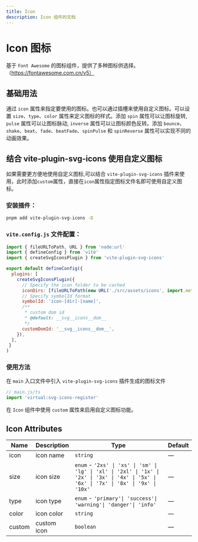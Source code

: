 ```yaml
---
title: Icon
description: Icon 组件的文档
---
```


# Icon 图标

基于 `Font Awesome` 的图标组件，提供了多种图标供选择。（https://fontawesome.com.cn/v5）


## 基础用法

通过 `icon` 属性来指定要使用的图标。也可以通过插槽来使用自定义图标。可以设置 `size`、`type`、`color` 属性来定义图标的样式。添加 `spin` 属性可以让图标旋转, `pulse` 属性可以让图标脉动, `inverse` 属性可以让图标颜色反转。添加 `bounce`、`shake`、`beat`、`fade`、`beatFade`、`spinPulse` 和 `spinReverse` 属性可以实现不同的动画效果。

<preview path="../demo/Icon/Basic.vue" title="基础用法" description="Icon 组件的基础用法"></preview>

## 结合 vite-plugin-svg-icons 使用自定义图标

如果需要更方便地使用自定义图标,可以结合 `vite-plugin-svg-icons` 插件来使用，此时添加`custom`属性，直接在`icon`属性指定图标文件名即可使用自定义图标。

### 安装插件：

```bash
pnpm add vite-plugin-svg-icons -D
```

### `vite.config.js` 文件配置：
```js
import { fileURLToPath, URL } from 'node:url'
import { defineConfig } from 'vite'
import { createSvgIconsPlugin } from 'vite-plugin-svg-icons'

export default defineConfig({
  plugins: [
    createSvgIconsPlugin({
      // Specify the icon folder to be cached
      iconDirs: [fileURLToPath(new URL('./src/assets/icons', import.meta.url))],
      // Specify symbolId format
      symbolId: 'icon-[dir]-[name]',
      /**
       * custom dom id
       * @default: __svg__icons__dom__
       */
      customDomId: '__svg__icons__dom__',
    }),
  ],
 }
)
```

### 使用方法

在 `main` 入口文件中引入 `vite-plugin-svg-icons` 插件生成的图标文件

```js
// main.js/ts
import 'virtual:svg-icons-register'
```

在 `Icon` 组件中使用 `custom` 属性来启用自定义图标功能。

<preview path="../demo/Icon/Custom.vue" title="结合插件自定义用法" description="Icon 组件的结合插件自定义用法"></preview>


## Icon Attributes

| Name        | Description                            | Type                                                             | Default |
| ----------- | -------------------------------------- | ---------------------------------------------------------------- | ------- |
| icon        | icon name                            | `string`                                                         | —       |
| size        | icon size                            | `enum` - `'2xs' \| 'xs' \| 'sm' \| 'lg' \| 'xl' \| '2xl' \| '1x' \| '2x' \| '3x' \| '4x' \| '5x' \| '6x' \| '7x' \| '8x' \| '9x' \| '10x'`                                     | —       |
| type        | icon type                            | `enum` - `'primary'\| 'success'\| 'warning'\| 'danger'\| 'info'` | —       |
| color       | icon color                            | `string`                                                         | —       |
| custom      | custom icon                    | `boolean`                                                         | —       |